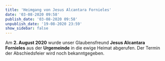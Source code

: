 ```yaml
---
title: 'Heimgang von Jesus Alcantara Fornieles'
date: '03-08-2020 09:58'
publish_date: '03-08-2020 09:58'
unpublish_date: '19-08-2020 23:59'
show_sidebar: false
---
```


Am **2. August 2020** wurde unser Glaubensfreund **Jesus Alcantara Fornieles** aus der **Urgemeinde** in die ewige Heimat abgerufen. Der Termin der Abschiedsfeier wird noch bekanntgegeben.
